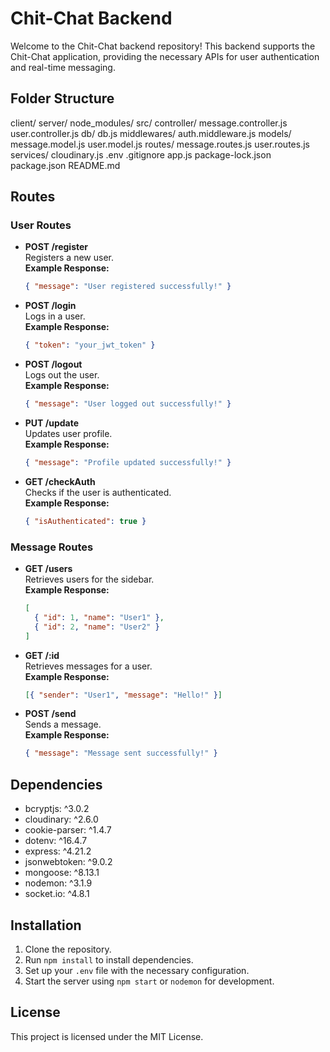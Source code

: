 # Chit-Chat Backend

Welcome to the Chit-Chat backend repository! This backend supports the Chit-Chat application, providing the necessary APIs for user authentication and real-time messaging.

## Folder Structure

client/
server/
node_modules/
src/
controller/
message.controller.js
user.controller.js
db/
db.js
middlewares/
auth.middleware.js
models/
message.model.js
user.model.js
routes/
message.routes.js
user.routes.js
services/
cloudinary.js
.env
.gitignore
app.js
package-lock.json
package.json
README.md

## Routes

### User Routes

- **POST /register**  
  Registers a new user.  
  **Example Response:**

  ```json
  { "message": "User registered successfully!" }
  ```

- **POST /login**  
  Logs in a user.  
  **Example Response:**

  ```json
  { "token": "your_jwt_token" }
  ```

- **POST /logout**  
  Logs out the user.  
  **Example Response:**

  ```json
  { "message": "User logged out successfully!" }
  ```

- **PUT /update**  
  Updates user profile.  
  **Example Response:**

  ```json
  { "message": "Profile updated successfully!" }
  ```

- **GET /checkAuth**  
  Checks if the user is authenticated.  
  **Example Response:**
  ```json
  { "isAuthenticated": true }
  ```

### Message Routes

- **GET /users**  
  Retrieves users for the sidebar.  
  **Example Response:**

  ```json
  [
    { "id": 1, "name": "User1" },
    { "id": 2, "name": "User2" }
  ]
  ```

- **GET /:id**  
  Retrieves messages for a user.  
  **Example Response:**

  ```json
  [{ "sender": "User1", "message": "Hello!" }]
  ```

- **POST /send**  
  Sends a message.  
  **Example Response:**
  ```json
  { "message": "Message sent successfully!" }
  ```

## Dependencies

- bcryptjs: ^3.0.2
- cloudinary: ^2.6.0
- cookie-parser: ^1.4.7
- dotenv: ^16.4.7
- express: ^4.21.2
- jsonwebtoken: ^9.0.2
- mongoose: ^8.13.1
- nodemon: ^3.1.9
- socket.io: ^4.8.1

## Installation

1. Clone the repository.
2. Run `npm install` to install dependencies.
3. Set up your `.env` file with the necessary configuration.
4. Start the server using `npm start` or `nodemon` for development.

## License

This project is licensed under the MIT License.
